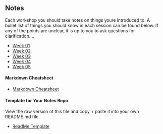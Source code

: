 ## Notes

Each workshop you should take notes on things youre introduced to. A bullet list of things you should know in each session can be found below. If any of the points are unclear, it is up to you to ask questions for clarification....

+ [Week 01](https://github.com/KyleGoslan/Digital-Media-Design/blob/master/Notes/01.md)
+ [Week 02](https://github.com/KyleGoslan/Digital-Media-Design/blob/master/Notes/02.md)
+ [Week 03](https://github.com/KyleGoslan/Digital-Media-Design/blob/master/Notes/03.md)
+ [Week 04](https://github.com/KyleGoslan/Digital-Media-Design/blob/master/Notes/04.md)
+ [Week 05](https://github.com/KyleGoslan/Digital-Media-Design/blob/master/Notes/05.md)

#### Markdown Cheatsheet
+ [Markdown Cheatsheet](https://guides.github.com/features/mastering-markdown/)

#### Template for Your Notes Repo
View the raw version of this file and copy + paste it into your own README.md file. 
+ [ReadMe Template](https://github.com/KyleGoslan/Digital-Media-Design/blob/master/Notes/Template.md)
